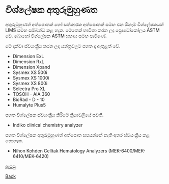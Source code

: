 # විශ්ලේෂක අතුරුමුහුණත

අතුරුමුහුණත් අත්පොතක් හෝ සත්කාරක අත්පොතක් සමඟ එන ඕනෑම විශ්ලේෂකයක් LIMS සමඟ සම්බන්ධ කළ හැක. මෙතෙක් භාවිතා කරන ලද ප්‍රොටෝකෝලය ASTM වේ. බොහෝ විශ්ලේෂක ASTM සහාය සමඟ පැමිණේ.

මේ දක්වා ස්වයංක්‍රීය කරන ලද යන්ත්‍රවලට පහත දෑ ඇතුළත් වේ.

* Dimension ExL
* Dimension RxL
* Dimension Xpand
* Sysmex XS 500i
* Sysmex XS 1000i
* Sysmex XS 800i
* Selectra Pro XL
* TOSOH - AiA 360
* BioRad - D - 10
* Humalyte Plus5

පහත විශ්ලේෂක ස්වයංක්‍රීය කිරීමේ ක්‍රියාවලියේ පවතී.
* Indiko clinical chemistry analyzer

පහත විශ්ලේෂක අතුරුමුහුණත් අත්පොත සපයන්නේ නැති අතර ස්වයංක්‍රීය කළ නොහැක.
* Nihon Kohden Celltak Hematology Analyzers (MEK-6400/MEK-6410/MEK-6420)

[ආපසු](https://github.com/hmislk/hmis/wiki/%E0%B6%BB%E0%B7%83%E0%B7%8F%E0%B6%BA%E0%B6%B1%E0%B7%8F%E0%B6%9C%E0%B7%8F%E0%B6%BB-%E0%B6%AD%E0%B7%9C%E0%B6%BB%E0%B6%AD%E0%B7%94%E0%B6%BB%E0%B7%94-%E0%B6%9A%E0%B7%85%E0%B6%B8%E0%B6%B1%E0%B7%8F%E0%B6%9A%E0%B6%BB%E0%B6%AB-%E0%B6%B4%E0%B6%AF%E0%B7%8A%E0%B6%B0%E0%B6%AD%E0%B7%92%E0%B6%BA-(LIMS))

[Back](https://github.com/hmislk/hmis/wiki)
